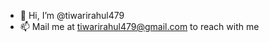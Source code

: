 - 👋 Hi, I’m @tiwarirahul479
- 📫 Mail me at tiwarirahul479@gmail.com to reach with me

<!---
tiwarirahul479/tiwarirahul479 is a ✨ special ✨ repository because its `README.md` (this file) appears on your GitHub profile.
You can click the Preview link to take a look at your changes.
--->
